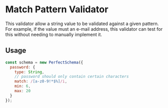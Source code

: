 # Match Pattern Validator

This validator allow a string value to be validated against a given pattern.
For example, if the value must an e-mail address, this validator can test
for this without needing to manually implement it.


## Usage

```js
const schema = new PerfectSchema({
  password: {
    type: String,
    // password should only contain certain characters
    match: /[a-z0-9!*$%]/i,
    min: 6,
    max: 20
  }
});
```
